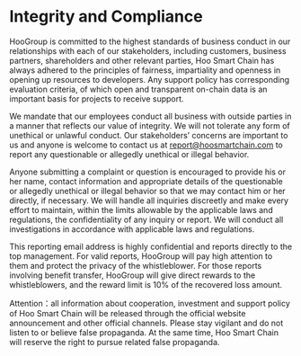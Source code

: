 # Integrity and Compliance

HooGroup is committed to the highest standards of business conduct in our relationships with each of our stakeholders, including customers, business partners, shareholders and other relevant parties, Hoo Smart Chain has always adhered to the principles of fairness, impartiality and openness in opening up resources to developers. Any support policy has corresponding evaluation criteria, of which open and transparent on-chain data is an important basis for projects to receive support.

We mandate that our employees conduct all business with outside parties in a manner that reflects our value of integrity. We will not tolerate any form of unethical or unlawful conduct. Our stakeholders’ concerns are important to us and anyone is welcome to contact us at  report@hoosmartchain.com to report any questionable or allegedly unethical or illegal behavior.

Anyone submitting a complaint or question is encouraged to provide his or her name, contact information and appropriate details of the questionable or allegedly unethical or illegal behavior so that we may contact him or her directly, if necessary. We will handle all inquiries discreetly and make every effort to maintain, within the limits allowable by the applicable laws and regulations, the confidentiality of any inquiry or report. We will conduct all investigations in accordance with applicable laws and regulations.

This reporting email address is highly confidential and reports directly to the top management. For valid reports, HooGroup will pay high attention to them and protect the privacy of the whistleblower. For those reports involving benefit transfer, HooGroup will give direct rewards to the whistleblowers, and the reward limit is 10% of the recovered loss amount.

Attention：all information about cooperation, investment and support policy of Hoo Smart Chain will be released through the official website announcement and other official channels. Please stay vigilant and do not listen to or believe false propaganda. At the same time, Hoo Smart Chain will reserve the right to pursue related false propaganda.
